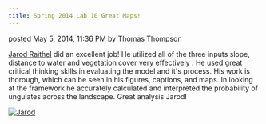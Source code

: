 ```yaml
---
title: Spring 2014 Lab 10 Great Maps!
---
```


posted May 5, 2014, 11:36 PM by Thomas Thompson

[Jarod Raithel](https://sites.google.com/site/jarodraithelgis/labs/lab-10) did an excellent job! He utilized all of the three  inputs slope, distance to water and vegetation cover very effectively .  He used great critical thinking skills in evaluating the model and it's process.  His work is thorough, which can be seen in his figures, captions, and maps. In looking at the framework he accurately calculated and interpreted the probability of ungulates across the landscape.  Great analysis Jarod!

[![Jarod]({{site.baseurl}}/assets/images/Jarod.jpg)]({{site.baseurl}}/assets/images/hr/Jarod.jpg)

